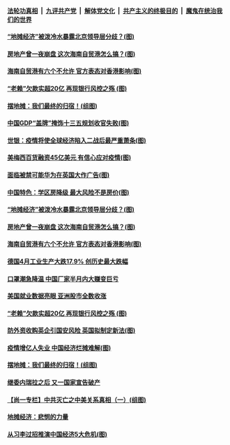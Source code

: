 ####  [法轮功真相](../../../../basic/blob/master/README.md?t=06091001) &nbsp;|&nbsp; [九评共产党](../../../../9ping.md/blob/master/README.md?t=06091001) &nbsp;|&nbsp; [解体党文化](../../../../jtdwh.md/blob/master/README.md?t=06091001)  &nbsp;|&nbsp; [共产主义的终极目的](../../../../gczydzjmd.md/blob/master/README.md?t=06091001) &nbsp;|&nbsp; [魔鬼在统治我们的世界](../../../../mgztzwmdsj.md/blob/master/README.md?t=06091001) 


#### [“地摊经济”被泼冷水暴露北京领导层分歧？(图)](../pages/p5/935909.md?t=06091001) 

#### [房地产曾一夜崩盘 这次海南自贸港怎么搞？(图)](../pages/p5/935881.md?t=06091001) 

#### [海南自贸港有六个不允许 官方表态对香港影响(图)](../pages/p5/935874.md?t=06091001) 

#### [“老赖”欠款实超20亿 再现银行风控之殇&nbsp;(图)](../pages/p5/935843.md?t=06091001) 

#### [摆地摊：我们最终的归宿！(组图)](../pages/p5/935821.md?t=06091001) 

#### [中国GDP“盖牌”掩饰十三五规划收官失败(图)](../pages/p5/935914.md?t=06091001) 


#### [世银：疫情将使全球经济陷入二战后最严重萧条(图)](../pages/p5/935912.md?t=06091001) 

#### [美梅西百货融资45亿美元 有信心应对疫情(图)](../pages/p5/935911.md?t=06091001) 

#### [面临被禁可能华为在英国大作广告(图)](../pages/p5/935910.md?t=06091001) 

#### [中国特色：学区房降级 最大风险不是房价(图)](../pages/p5/935893.md?t=06091001) 

#### [“地摊经济”被泼冷水暴露北京领导层分歧？(图)](../pages/p5/935909.md?t=06091001) 

#### [房地产曾一夜崩盘 这次海南自贸港怎么搞？(图)](../pages/p5/935881.md?t=06091001) 

#### [海南自贸港有六个不允许 官方表态对香港影响(图)](../pages/p5/935874.md?t=06091001) 

#### [德国4月工业生产大跌17.9% 创历史最大跌幅](../pages/p5/935870.md?t=06091001) 

#### [口罩潮急降温 中国厂家半月内大赚变巨亏](../pages/p5/935869.md?t=06091001) 

#### [美国就业数据亮眼 亚洲股市全数收涨](../pages/p5/935868.md?t=06091001) 

#### [“老赖”欠款实超20亿 再现银行风控之殇&nbsp;(图)](../pages/p5/935843.md?t=06091001) 

#### [防外资收购英企引国安风险 英国拟制定新法(图)](../pages/p5/935842.md?t=06091001) 

#### [疫情增亿人失业 中国经济烂摊难解(图)](../pages/p5/935838.md?t=06091001) 

#### [摆地摊：我们最终的归宿！(组图)](../pages/p5/935821.md?t=06091001) 

#### [继委内瑞拉之后 又一国家宣告破产](../pages/p5/935819.md?t=06091001) 

#### [【尚一专栏】中共灭亡之中美关系真相（一）(组图)](../pages/p5/935820.md?t=06091001) 

#### [地摊经济：悲悯的力量](../pages/p5/935818.md?t=06091001) 

#### [从习李过招推演中国经济5大危机(图)](../pages/p5/935809.md?t=06091001) 

